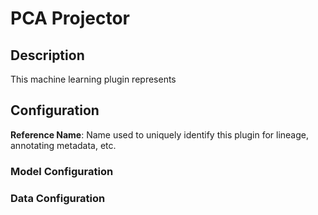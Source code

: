 
# PCA Projector

## Description
This machine learning plugin represents

## Configuration
**Reference Name**: Name used to uniquely identify this plugin for lineage, annotating metadata, etc.

### Model Configuration

### Data Configuration
